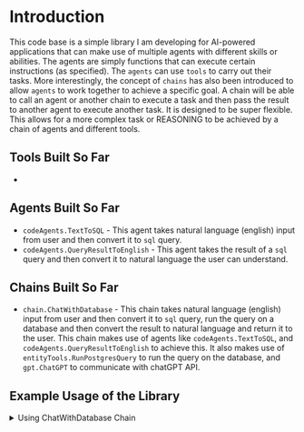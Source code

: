 # Introduction

This code base is a simple library I am developing for AI-powered applications that can make use of multiple agents with different skills or abilities. The agents are simply functions that can execute certain instructions (as specified). The `agents` can use `tools` to carry out their tasks. More interestingly, the concept of `chains` has also been introduced to allow `agents` to work together to achieve a specific goal. A chain will be able to call an agent or another chain to execute a task and then pass the result to another agent to execute another task. It is designed to be super flexible. This allows for a more complex task or REASONING to be achieved by a chain of agents and different tools.


## Tools Built So Far
- 

## Agents Built So Far
- `codeAgents.TextToSQL` - This agent takes natural language (english) input from user and then convert it to `sql` query.
- `codeAgents.QueryResultToEnglish` - This agent takes the result of a `sql` query and then convert it to natural language the user can understand.

## Chains Built So Far
- `chain.ChatWithDatabase` - This chain takes natural language (english) input from user and then convert it to `sql` query, run the query on a database and then convert the result to natural language and return it to the user. This chain makes use of agents like `codeAgents.TextToSQL`, and `codeAgents.QueryResultToEnglish` to achieve this. It also makes use of `entityTools.RunPostgresQuery` to run the query on the database, and `gpt.ChatGPT` to communicate with chatGPT API.


## Example Usage of the Library

<details>
<summary>Using ChatWithDatabase Chain</summary>

```go
package main

import (
	"fmt"
	"log"

	"github.com/asolpshinning/chaingpt/chains"
	"github.com/asolpshinning/chaingpt/entity"
)

func main() {
	// create a user agent
	userAgent := &entity.Agent{
		Name: "User",
	}

	// create a user prompt
	userPrompt := "I want to know how many new messages I have on Friday and Sunday."

	// create user agent's input or prompt to the chain
	userInput := &entity.AgentResponse{
		Input:        "",
		Output:       userPrompt,
		Satisfactory: true,
	}

	// create the tool the chain will use
	tool := &entity.Tool{
		Name:  "QueryDatabase",
		Value: "postgres",
	}

	postgresTools := []*entity.Tool{tool}

	// let the user agent call the ChatWithDatabase chain
	res, err := chains.ChatWithDatabase(userAgent, userInput, postgresTools)
	if err != nil {
		log.Println(err)
	}
	fmt.Println("response: " + res.Response)
}
```
## .env example to run the example code above
```bash
token="your_chatGpt_openAI_api_token"
```
</detials>

## Request for Features
- Feel free to open an issue if you have any feature request or suggestion. I will try to implement it as soon as I can.